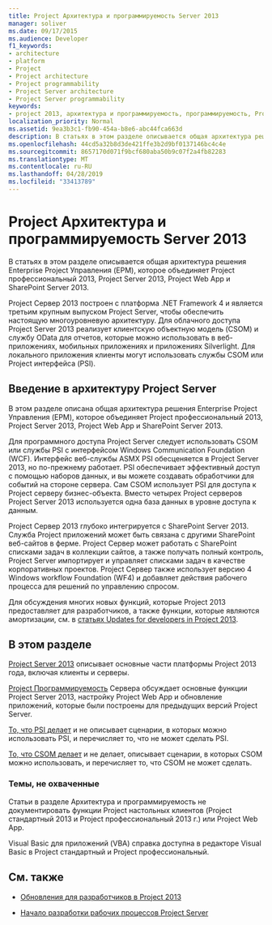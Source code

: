 ```yaml
---
title: Project Архитектура и программируемость Server 2013
manager: soliver
ms.date: 09/17/2015
ms.audience: Developer
f1_keywords:
- architecture
- platform
- Project
- Project architecture
- Project programmability
- Project Server architecture
- Project Server programmability
keywords:
- project 2013, архитектура и программируемость, программируемость, Project Server, Project 2013, преимущества для EPM, Architecture и Project Server
localization_priority: Normal
ms.assetid: 9ea3b3c1-fb90-454a-b8e6-abc44fca663d
description: В статьях в этом разделе описывается общая архитектура решения Enterprise Project Управления (EPM), которое объединяет Project профессиональный 2013, Project Server 2013, Project Web App и SharePoint Server 2013.
ms.openlocfilehash: 44cd5a32b8d3de421ffe3b2d9bf0137146bc4c4e
ms.sourcegitcommit: 8657170d071f9bcf680aba50b9c07f2a4fb82283
ms.translationtype: MT
ms.contentlocale: ru-RU
ms.lasthandoff: 04/28/2019
ms.locfileid: "33413789"
---
```

# <a name="project-server-2013-architecture-and-programmability"></a>Project Архитектура и программируемость Server 2013

В статьях в этом разделе описывается общая архитектура решения Enterprise Project Управления (EPM), которое объединяет Project профессиональный 2013, Project Server 2013, Project Web App и SharePoint Server 2013.
  
Project Сервер 2013 построен с платформа .NET Framework 4 и является третьим крупным выпуском Project Server, чтобы обеспечить настоящую многоуровневую архитектуру. Для облачного доступа Project Server 2013 реализует клиентскую объектную модель (CSOM) и службу OData для отчетов, которые можно использовать в веб-приложениях, мобильных приложениях и приложениях Silverlight. Для локального приложения клиенты могут использовать службы CSOM или Project интерфейса (PSI). 
  
## <a name="introduction-to-project-server-architecture"></a>Введение в архитектуру Project Server

В этом разделе описана общая архитектура решения Enterprise Project Управления (EPM), которое объединяет Project профессиональный 2013, Project Server 2013, Project Web App и SharePoint Server 2013.
  
Для программного доступа Project Server следует использовать CSOM или службы PSI с интерфейсом Windows Communication Foundation (WCF). Интерфейс веб-службы ASMX PSI обесценяется в Project Server 2013, но по-прежнему работает. PSI обеспечивает эффективный доступ с помощью наборов данных, и вы можете создавать обработчики для событий на стороне сервера. Сам CSOM использует PSI для доступа к Project серверу бизнес-объекта. Вместо четырех Project серверов Project Server 2013 используется одна база данных в уровне доступа к данным.
  
Project Сервер 2013 глубоко интегрируется с SharePoint Server 2013. Служба Project приложений может быть связана с другими SharePoint веб-сайтов в ферме. Project Сервер может работать с SharePoint списками задач в коллекции сайтов, а также получать полный контроль, Project Server импортирует и управляет списками задач в качестве корпоративных проектов. Project Сервер также использует версию 4 Windows workflow Foundation (WF4) и добавляет действия рабочего процесса для решений по управлению спросом.
  
Для обсуждения многих новых функций, которые Project 2013 предоставляет для разработчиков, а также функции, которые являются амортизации, см. в [статьях Updates for developers in Project 2013](updates-for-developers-in-project-2013.md).
  
## <a name="in-this-section"></a>В этом разделе

[Project Server 2013](project-server-2013-architecture.md) описывает основные части платформы Project 2013 года, включая клиенты и серверы. 
  
[Project Программируемость](project-server-programmability.md) Сервера обсуждает основные функции Project Server 2013, настройку Project Web App и обновление приложений, которые были построены для предыдущих версий Project Server. 
  
[То, что PSI делает](what-the-psi-does-and-does-not-do.md) и не описывает сценарии, в которых можно использовать PSI, и перечисляет то, что не может сделать PSI. 
  
[То, что CSOM делает](what-the-csom-does-and-does-not-do.md) и не делает, описывает сценарии, в которых CSOM можно использовать, и перечисляет то, что CSOM не может сделать. 
  
### <a name="topics-not-covered"></a>Темы, не охваченные

Статьи в разделе  Архитектура и программируемость не документировать функции Project настольных клиентов (Project стандартный 2013 и Project профессиональный 2013 г.) или Project Web App. 
  
Visual Basic для приложений (VBA) справка доступна в редакторе Visual Basic в Project стандартный и Project профессиональный.
  
## <a name="see-also"></a>См. также
<a name="bk_addresources"> </a>

- [Обновления для разработчиков в Project 2013](updates-for-developers-in-project-2013.md)
    
- [Начало разработки рабочих процессов Project Server](getting-started-developing-project-server-workflows.md)
    

